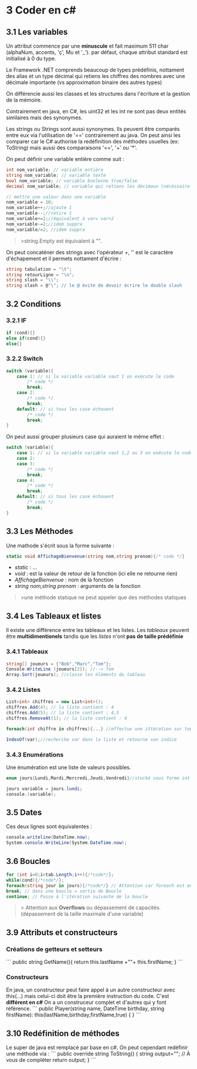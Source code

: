 # 3 Coder en c#

## 3.1 Les variables

Un attribut commence par une **minuscule** et fait maximum 511 char (alphaNum, accents, 'ç', Mu et '\_'). par défaut, chaque attribut standard est initialisé à 0 du type.

Le Framework .NET comprends beaucoup de types prédéfinis, nottament des alias et un type décimal qui retiens les chiffres des nombres avec une décimale importante (vs approximation binaire des autres types)

On différencie aussi les classes et les structures dans l'écriture et la gestion de la mémoire.

Contrairement en java, en C#, les uint32 et les int ne sont pas deux entités similaires mais des synonymes.

Les strings ou Strings sont aussi synonymes. Ils peuvent être comparés entre eux via l'utilisation de '==' contrairement au java. On peut ainsi les comparer car le C# authorise la redéfinition des méthodes usuelles (ex: ToString) mais aussi des comparaisons '==', '+' ou '\*'. 

On peut définir une variable entière comme suit :

``` cs
int nom_variable; // variable entière
string nom_variable; // variable texte
bool nom_variable; // variable boolenne true/false
decimal nom_variable; // variable qui retiens les décimaux (nécéssaire quand on traite avec de l'argent)

// mettre une valeur dans une variable
nom_variable = 10;
nom_variable++;//ajoute 1
nom_variable--;//retire 1
nom_variable+=2;//équivalent à var= var+2
nom_variable-=2;//idem suppra
nom_variable/=2; //idem suppra
```

> \>string.Empty est équivalent à "".

On peut concaténer des strings avec l'opérateur +, '\' est le caractère d'échapement et il permets nottament d'écrire :

``` cs
string tabulation = "\t";
string retourLigne = "\n";
string slash = "\\";
string slash = @"\"; // le @ évite de devoir écrire le double slash
```


## 3.2 Conditions

### 3.2.1 IF

``` cs
if (cond){}
else if(cond){}
else{}
```

### 3.2.2 Switch

``` cs
switch (variable){
    case 1: // si la variable variable vaut 1 on exécute le code
        /* code */
        break;
    case 2:
        /* code */
        break;
    default: // si tous les case échouent
        /* code */
        break;
}
```

On peut aussi grouper plusieurs case qui auraient le même effet :

``` cs
switch (variable){
    case 1: // si la variable variable vaut 1,2 ou 3 on exécute le code
    case 2:
    case 3:
        /* code */
        break;
    case 4:
        /* code */
        break;
    default: // si tous les case échouent
        /* code */
        break;
}
```


## 3.3 Les Méthodes

Une mathode s'écrit sous la forme suivante :

``` cs
static void AffichageBienvenue(string nom,string prenom){/* code */}
```

* *static* : ...
* *void* : est la valeur de retour de la fonction (ici elle ne retourne rien)
* *AffichageBienvenue* : nom de la fonction
* *string nom,string prenom* : arguments de la fonction

> \>une méthode statique ne peut appeler que des méthodes statiques

## 3.4 Les Tableaux et listes
Il existe une différence entre les tableaux et les listes. Les *tableaux* peuvent être **multidimentionels** tandis que les *listes* n'ont **pas de taille prédéfinie**

### 3.4.1 Tableaux

``` cs
string[] joueurs = {"Bob","Marc","Tom"};
Console.WriteLine (joueurs[2]); //--> Tom
Array.Sort(joueurs); //classe les éléments du tableau
```
### 3.4.2 Listes

``` cs
List<int> chiffres = new List<int>();
chiffres.Add(4); // la liste contient : 4
chiffres.Add(5); // la liste contient : 4,5
chiffres.RemoveAt(1); // la liste contient : 4

foreach(int chiffre in chiffres){...} //effectue une ittération sur tous les éléments de la liste

IndexOf(var);//recherche var dans la liste et retourne son indice
```

### 3.4.3 Enumérations

Une énumération est une liste de valeurs possibles.

``` cs
enum jours{Lundi,Mardi,Mercredi,Jeudi,Vendredi}//stocké sous forme int mais display

jours variable = jours.lundi;
console.(variable);
```
## 3.5 Dates
Ces deux lignes sont équivalentes :

``` cs
console.writeline(DateTime.now);
System.console.WriteLine(System.DateTime.now);
```

## 3.6 Boucles

``` cs
for (int i=0;i<tab.Length;i++){/*code*/};
while(cond){/*code*/};
foreach(string jour in jours){/*code*/} // Attention car foreach est en lecture seulement. Il peut boucler sur tout type énumérable
break; // dans une boucle = sortie de Boucle
continue; // Passe à l'itération suivante de la boucle
```
> \> Attention aux **Overflows** ou dépassement de capacités. (dépassement de la taille maximale d'une variable)


## 3.9 Attributs et constructeurs
### Créations de getteurs et setteurs

´´´
public string GetName(){
    return this.lastName +""+ this.firstName;
}
´´´

### Constructeurs 
En java, un constructeur peut faire appel à un autre constructeur avec this(...) mais celui-ci doit être la première instruction du code. C'est **différent en c#**
On a un construceur complet et d'autres qui y font référence.
´´´
public Player(string name, DateTime birthday, string firstName):
this(lastName,birthday,firstName,true)
{  }
´´´

## 3.10 Redéfinition de méthodes
Le super de java est remplacé par base en c#. On peut cependant redéfinir une méthode via : 
´´´
public override string ToString()
{
string output=""; 
// À vous de compléter
return output;
}
´´´
